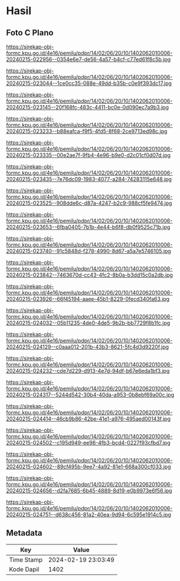 # Hasil

## Foto C Plano

https://sirekap-obj-formc.kpu.go.id/4e16/pemilu/pdpr/14/02/06/20/10/1402062010006-20240215-022956--0354e6e7-de56-4a57-b4cf-c77ed61f8c5b.jpg

https://sirekap-obj-formc.kpu.go.id/4e16/pemilu/pdpr/14/02/06/20/10/1402062010006-20240215-023044--1ce0cc35-088e-49dd-b35b-c0e9f393dc17.jpg

https://sirekap-obj-formc.kpu.go.id/4e16/pemilu/pdpr/14/02/06/20/10/1402062010006-20240215-023145--20f168fc-483c-4411-bc0e-0d090ec7a9b3.jpg

https://sirekap-obj-formc.kpu.go.id/4e16/pemilu/pdpr/14/02/06/20/10/1402062010006-20240215-023233--b88eafca-f9f5-4fd5-8f68-2ce9713ed98c.jpg

https://sirekap-obj-formc.kpu.go.id/4e16/pemilu/pdpr/14/02/06/20/10/1402062010006-20240215-023335--00e2ae7f-9fb4-4e96-b9e0-d2c01cf0d07d.jpg

https://sirekap-obj-formc.kpu.go.id/4e16/pemilu/pdpr/14/02/06/20/10/1402062010006-20240215-023435--7e76dc09-1983-4077-a284-74283115e648.jpg

https://sirekap-obj-formc.kpu.go.id/4e16/pemilu/pdpr/14/02/06/20/10/1402062010006-20240215-023525--908dde6c-d87a-4247-b2c9-988cf5fe9474.jpg

https://sirekap-obj-formc.kpu.go.id/4e16/pemilu/pdpr/14/02/06/20/10/1402062010006-20240215-023653--6fba0405-7b1b-4e44-b6f8-db0f9525c71b.jpg

https://sirekap-obj-formc.kpu.go.id/4e16/pemilu/pdpr/14/02/06/20/10/1402062010006-20240215-023740--91c5848d-f278-4990-8d67-a5a7e5746105.jpg

https://sirekap-obj-formc.kpu.go.id/4e16/pemilu/pdpr/14/02/06/20/10/1402062010006-20240215-023842--7463670d-cc43-4fc2-8b0a-b3dd15c0a2db.jpg

https://sirekap-obj-formc.kpu.go.id/4e16/pemilu/pdpr/14/02/06/20/10/1402062010006-20240215-023926--66f45194-aaee-45b1-8229-0fecd340fa63.jpg

https://sirekap-obj-formc.kpu.go.id/4e16/pemilu/pdpr/14/02/06/20/10/1402062010006-20240215-024032--05b11235-4de0-4de5-9b2b-bb7729f8b1fc.jpg

https://sirekap-obj-formc.kpu.go.id/4e16/pemilu/pdpr/14/02/06/20/10/1402062010006-20240215-024129--c0aaa012-201b-43b3-8621-5fc4d3d9220f.jpg

https://sirekap-obj-formc.kpu.go.id/4e16/pemilu/pdpr/14/02/06/20/10/1402062010006-20240215-024232--cde7d229-d913-4e7d-94df-b67e6eda1bf3.jpg

https://sirekap-obj-formc.kpu.go.id/4e16/pemilu/pdpr/14/02/06/20/10/1402062010006-20240215-024317--5244d542-30b4-40da-a953-0b8ebf69a00c.jpg

https://sirekap-obj-formc.kpu.go.id/4e16/pemilu/pdpr/14/02/06/20/10/1402062010006-20240215-024414--46cb9b86-42be-41e1-a976-495aed00143f.jpg

https://sirekap-obj-formc.kpu.go.id/4e16/pemilu/pdpr/14/02/06/20/10/1402062010006-20240215-024502--c195d949-ee96-4fb3-bcd4-0227f93cfbd7.jpg

https://sirekap-obj-formc.kpu.go.id/4e16/pemilu/pdpr/14/02/06/20/10/1402062010006-20240215-024602--89cf495b-9ee7-4a92-81e1-668a300cf033.jpg

https://sirekap-obj-formc.kpu.go.id/4e16/pemilu/pdpr/14/02/06/20/10/1402062010006-20240215-024656--d2fa7685-6b45-4889-8d19-e0b9973e6f56.jpg

https://sirekap-obj-formc.kpu.go.id/4e16/pemilu/pdpr/14/02/06/20/10/1402062010006-20240215-024751--d638c456-81a2-40ea-9d94-6c595e1914c5.jpg


## Metadata

| Key        | Value               |
| ---------- | ------------------- |
| Time Stamp | 2024-02-19 23:03:49 |
| Kode Dapil | 1402                |



